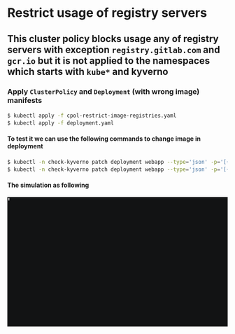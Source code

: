 # Restrict usage of registry servers

## This cluster policy blocks usage any of registry servers with exception `registry.gitlab.com` and `gcr.io` but it is not applied to the namespaces which starts with `kube*` and kyverno

### Apply `ClusterPolicy` and `Deployment` (with wrong image) manifests

```bash
$ kubectl apply -f cpol-restrict-image-registries.yaml
$ kubectl apply -f deployment.yaml
```

#### To test it we can use the following commands to change image in deployment

```bash
$ kubectl -n check-kyverno patch deployment webapp --type='json' -p='[{"op": "replace", "path": "/spec/template/spec/containers/0/image", "value": "nginx:latest"}]'
$ kubectl -n check-kyverno patch deployment webapp --type='json' -p='[{"op": "replace", "path": "/spec/template/spec/containers/0/image", "value": "registry.gitlab.com/gitlab-examples/nginx"}]'
```

#### The simulation as following

![Simulation](https://github.com/jamalshahverdiev/kyverno/blob/main/Restrict-Image-Registry/tmux-session-optimized.gif)